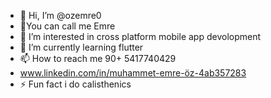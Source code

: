 - 👋 Hi, I’m @ozemre0
- 👋You can call me Emre
- 👀 I’m interested in cross platform mobile app devolopment
- 🌱 I’m currently learning flutter
- 📫 How to reach me 90+ 5417740429
- www.linkedin.com/in/muhammet-emre-öz-4ab357283
- ⚡ Fun fact i do calisthenics 

<!---
ozemre0/ozemre0 is a ✨ special ✨ repository because its `README.md` (this file) appears on your GitHub profile.
You can click the Preview link to take a look at your changes.
--->
